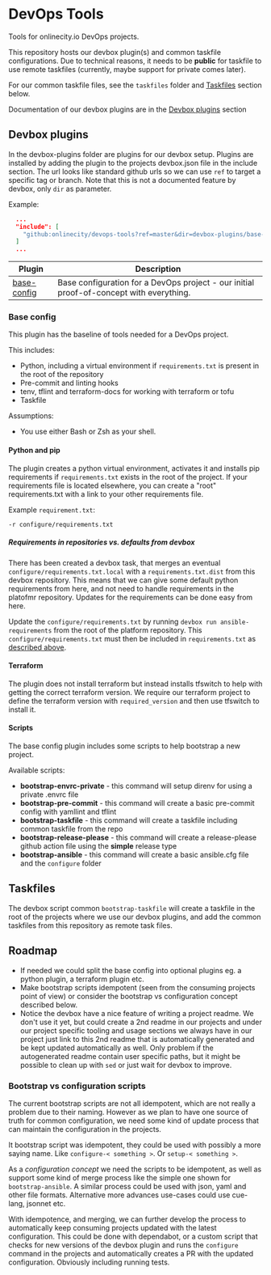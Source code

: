 # DevOps Tools

Tools for onlinecity.io DevOps projects.

This repository hosts our devbox plugin(s) and common taskfile configurations. Due to technical reasons, it needs to be **public** for taskfile to use remote taskfiles (currently, maybe support for private comes later).

For our common taskfile files, see the `taskfiles` folder and [Taskfiles](#taskfiles) section below.

Documentation of our devbox plugins are in the [Devbox plugins](#devbox-plugins) section

## Devbox plugins

In the devbox-plugins folder are plugins for our devbox setup. Plugins are installed by adding the plugin to the projects devbox.json file in the include section. The url looks like standard github urls so we can use `ref` to target a specific tag or branch. Note that this is not a documented feature by devbox, only `dir` as parameter.

Example:

```json
  ...
  "include": [
    "github:onlinecity/devops-tools?ref=master&dir=devbox-plugins/base-config"
  ]
  ...
```

| Plugin | Description |
| --- | --- |
| [base-config](#base-config) | Base configuration for a DevOps project - our initial proof-of-concept with everything. |

### Base config

This plugin has the baseline of tools needed for a DevOps project.

This includes:

* Python, including a virtual environment if `requirements.txt` is present in the root of the repository
* Pre-commit and linting hooks
* tenv, tflint and terraform-docs for working with terraform or tofu
* Taskfile

Assumptions:

* You use either Bash or Zsh as your shell.

#### Python and pip

The plugin creates a python virtual environment, activates it and installs pip requirements if `requirements.txt` exists in the root of the project. If your requirements file is located elsewhere, you can create a "root" requirements.txt with a link to your other requirements file.

Example `requirement.txt`:

```
-r configure/requirements.txt
```

##### Requirements in repositories vs. defaults from devbox

There has been created a devbox task, that merges an eventual `configure/requirements.txt.local` with a `requirements.txt.dist` from this devbox repository. This means that we can give some default python requirements from here, and not need to handle requirements in the platofmr repository. Updates for the requirements can be done easy from here.

Update the `configure/requirements.txt` by running `devbox run ansible-requirements` from the root of the platform repository. This `configure/requirements.txt` must then be included in `requirements.txt` as [described above](#python-and-pip).

#### Terraform

The plugin does not install terraform but instead installs tfswitch to help with getting the correct terraform version. We require our terraform project to define the terraform version with `required_version` and then use tfswitch to install it.

#### Scripts

The base config plugin includes some scripts to help bootstrap a new project.

Available scripts:
  * __bootstrap-envrc-private__ - this command will setup direnv for using a private .envrc file
  * __bootstrap-pre-commit__ - this command will create a basic pre-commit config with yamllint and tflint
  * __bootstrap-taskfile__ - this command will create a taskfile including common taskfile from the repo
  * __bootstrap-release-please__ - this command will create a release-please github action file using the __simple__ release type
  * __bootstrap-ansible__ - this command will create a basic ansible.cfg file and the `configure` folder

## Taskfiles

The devbox script common `bootstrap-taskfile` will create a taskfile in the root of the projects where we use our devbox plugins, and add the common taskfiles from this repository as remote task files.

## Roadmap

* If needed we could split the base config into optional plugins eg. a python plugin, a terraform plugin etc.
* Make bootstrap scripts idempotent (seen from the consuming projects point of view) or consider the bootstrap vs configuration concept described below.
* Notice the devbox have a nice feature of writing a project readme. We don't use it yet, but could create a 2nd readme in our projects and under our project specific tooling and usage sections we always have in our project just link to this 2nd readme that is automatically generated and be kept updated automatically as well. Only problem if the autogenerated readme contain user specific paths, but it might be possible to clean up with `sed` or just wait for devbox to improve.

### Bootstrap vs configuration scripts

The current bootstrap scripts are not all idempotent, which are not really a problem due to their naming. However as we plan to have one source of truth for common configuration, we need some kind of update process that can maintain the configuration in the projects.

It bootstrap script was idempotent, they could be used with possibly a more saying name. Like `configure-< something >`. Or `setup-< something >`.

As a _configuration concept_ we need the scripts to be idempotent, as well as support some kind of merge process like the simple one shown for `bootstrap-ansible`. A similar process could be used with json, yaml and other file formats. Alternative more advances use-cases could use cue-lang, jsonnet etc.

With idempotence, and merging, we can further develop the process to automatically keep consuming projects updated with the latest configuration. This could be done with dependabot, or a custom script that checks for new versions of the devbox plugin and runs the `configure` command in the projects and automatically creates a PR with the updated configuration. Obviously including running tests.

